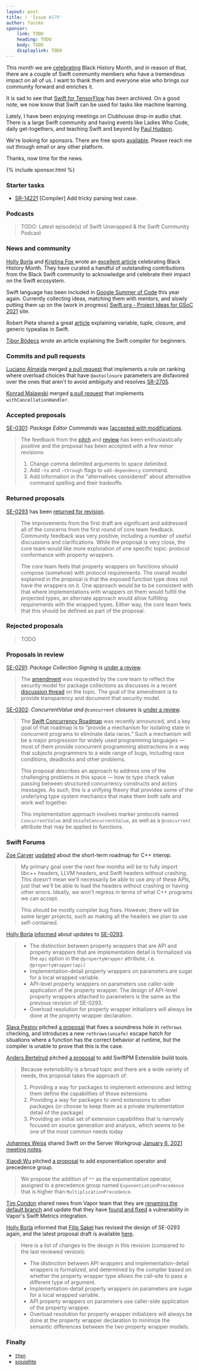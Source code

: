 ```yaml
---
layout: post
title: ! 'Issue #179'
author: fassko
sponsor:
    link: TODO
    heading: TODO
    body: TODO
    displaylink: TODO
---
```


This month we are [celebrating](https://swift.org/blog/black-history-month/) Black History Month, and in reason of that, there are a couple of Swift community members who have a tremendous impact on all of us. I want to thank them and everyone else who brings our community forward and enriches it.

It is sad to see that [Swift for TensorFlow](https://github.com/tensorflow/swift) has been archived. On a good note, we now know that Swift can be used for tasks like machine learning.

Lately, I have been enjoying meetings on Clubhouse drop-in audio chat. There is a large Swift community and having events like Ladies Who Code, daily get-togethers, and teaching Swift and beyond by [Paul Hudson](https://twitter.com/twostraws).

We're looking for sponsors. There are free spots [available](/sponsorship). Please reach me out through email or any other platform.

Thanks, now time for the news.

<!--excerpt-->

{% include sponsor.html %}

### Starter tasks

- [SR-14221](https://bugs.swift.org/browse/SR-14221) [Compiler] Add tricky parsing test case.

### Podcasts

> TODO: Latest episode(s) of Swift Unwrapped & the Swift Community Podcast

### News and community

[Holly Borla](https://twitter.com/hollyborla) and [Kristina Fox
](https://twitter.com/krstnfx/) wrote an [excellent article](https://swift.org/blog/black-history-month/) celebrating Black History Month. They have curated a handful of outstanding contributions from the Black Swift community to acknowledge and celebrate their impact on the Swift ecosystem.

Swift language has been included in [Google Summer of Code](https://summerofcode.withgoogle.com/) this year again. Currently collecting ideas, matching them with mentors, and slowly putting them up on the (work in progress) [Swift.org - Project Ideas for GSoC 2021](https://swift.org/gsoc2021/) site.

Robert Pieta shared a great [article](https://www.advancedswift.com/typealias-examples/) explaining variable, tuple, closure, and generic typealias in Swift.

[Tibor Bödecs](https://twitter.com/tiborbodecs) wrote an article explaining the Swift compiler for beginners.

### Commits and pull requests

[Luciano Almeida](https://github.com/LucianoPAlmeida) merged [a pull request](https://github.com/apple/swift/pull/36076) that implements a rule on ranking where overload choices that have `@autoclosure` parameters are disfavored over the ones that aren't to avoid ambiguity and resolves [SR-2705](https://bugs.swift.org/browse/SR-2705).

[Konrad Malawski](https://github.com/ktoso) merged [a pull request](https://github.com/apple/swift/pull/36032) that implements `withCancellationHandler`.

### Accepted proposals

[SE-0301](https://github.com/apple/swift-evolution/blob/main/proposals/0301-package-editing-commands.md): *Package Editor Commands* was [[accepted with modifications](https://forums.swift.org/t/accepted-with-modification-se-0296-async-await/43318](https://forums.swift.org/t/accepted-with-modification-se-0301-package-editor-commands/45069)).

> The feedback from the [pitch](https://forums.swift.org/t/pitch-package-editor-commands/) and [review](https://forums.swift.org/t/se-0301-package-editor-commands/) has been enthusiastically positive and the proposal has been accepted with a few minor revisions:
>
> 1.  Change comma delimited arguments to space delimited.
> 2.  Add `—to` and `—through` flags to `add-dependency` command.
> 3.  Add information in the "alternatives considered" about alternative command spelling and their tradeoffs.

### Returned proposals

[SE-0293](https://github.com/apple/swift-evolution/blob/main/proposals/0293-extend-property-wrappers-to-function-and-closure-parameters.md) has been [returned for revision](https://forums.swift.org/t/returned-for-revision-2-se-0293-extend-property-wrappers-to-function-and-closure-parameters/44832).

> The improvements from the first draft are significant and addressed all of the concerns from the first round of core team feedback. Community feedback was very positive, including a number of useful discussions and clarifications. While the proposal is very close, the core team would like more exploration of one specific topic: protocol conformance with property wrappers.
> 
> The core team feels that property wrappers on functions should compose (somehow) with protocol requirements. The overall model explained in the proposal is that the exposed function type does not have the wrappers on it. One approach would be to be consistent with that where implementations with wrappers on them would fulfill the projected types, an alternate approach would allow fulfilling requirements with the wrapped types. Either way, the core team feels that this should be defined as part of the proposal.

### Rejected proposals

> TODO

### Proposals in review

[SE-0291](https://github.com/apple/swift-evolution/blob/main/proposals/0300-continuation.md): *Package Collection Signing* is [under a review](https://forums.swift.org/t/amendment-se-0291-package-collection-signing/44887).

> The [amendment](https://github.com/apple/swift-evolution/pull/1270) was requested by the core team to reflect the security model for package collections as discusses in a recent [discussion thread](https://forums.swift.org/t/package-collection-signing/) on the topic. The goal of the amendment is to provide transparency and document that security model.

[SE-0302](https://github.com/apple/swift-evolution/blob/main/proposals/0302-concurrent-value-and-concurrent-closures.md): *ConcurrentValue and `@concurrent` closures* is [under a review](https://forums.swift.org/t/se-0302-concurrentvalue-and-concurrent-closures/44919).

> The [Swift Concurrency Roadmap](https://forums.swift.org/t/swift-concurrency-roadmap/41611/) was recently announced, and a key goal of that roadmap is to “provide a mechanism for isolating state in concurrent programs to eliminate data races.”  Such a mechanism will be a major progression for widely used programming languages — most of them provide concurrent programming abstractions in a way that subjects programmers to a wide range of bugs, including race conditions, deadlocks and other problems.
>
> This proposal describes an approach to address one of the challenging problems in this space — how to type check value passing between structured concurrency constructs and actors messages. As such, this is a unifying theory that provides some of the underlying type system mechanics that make them both safe and work well together.
>
> This implementation approach involves marker protocols named `ConcurrentValue` and `UnsafeConcurrentValue`, as well as a `@concurrent` attribute that may be applied to functions.

### Swift Forums

[Zoe Carver](https://forums.swift.org/u/zoecarver) [updated](https://forums.swift.org/t/a-short-term-roadmap-for-c-interop/44768) about the short-term roadmap for C++ interop.

> My primary goal over the next few months will be to fully import libc++ headers, LLVM headers, and Swift headers without crashing. This doesn't mean we'll necessarily be able to use any of these APIs, just that we'll be able to load the headers without crashing or having other errors. Ideally, we won't regress in terms of what C++ programs we can accept.
>
> This should be mostly compiler bug fixes. However, there will be some larger projects, such as making all the headers we plan to use self-contained.

[Holly Borla](https://twitter.com/hollyborla) [informed](https://forums.swift.org/t/pitch-4-se-0293-extend-property-wrappers-to-function-and-closure-parameters/44858) about updates to [SE-0293](https://github.com/hborla/swift-evolution/blob/se-0293-revision-3/proposals/0293-extend-property-wrappers-to-function-and-closure-parameters.md).

> * The distinction between property wrappers that are API and property wrappers that are implementation detail is formalized via the `api` option in the `@propertyWrapper` attribute, i.e. `@propertyWrapper(api)`
> * Implementation-detail property wrappers on parameters are sugar for a local wrapped variable.
> * API-level property wrappers on parameters use caller-side application of the property wrapper. The design of API-level property wrappers attached to parameters is the same as the previous revision of SE-0293.
> * Overload resolution for property wrapper initializers will always be done at the property wrapper declaration.

[Slava Pestov](https://twitter.com/slava_pestov) pitched [a proposal](https://forums.swift.org/t/pitch-fix-rethrows-checking-and-add-rethrows-unsafe/44863) that fixes a soundness hole in `rethrows` checking, and introduces a new `rethrows(unsafe)` escape hatch for situations where a function has the correct behavior at runtime, but the compiler is unable to prove that this is the case.

[Anders Bertelrud](https://forums.swift.org/u/abertelrud) pitched [a proposal](https://forums.swift.org/t/pitch-swiftpm-extensible-build-tools/44715) to add SwiftPM Extensible build tools.

> Because extensibility is a broad topic and there are a wide variety of needs, this proposal takes the approach of:
> 
> 1. Providing a way for packages to implement extensions and letting them define the capabilities of those extensions
> 2. Providing a way for packages to vend extensions to other packages (or choose to keep them as a private implementation detail of the package)
> 3. Providing an initial set of extension capabilities that is narrowly focused on source generation and analysis, which seems to be one of the most common needs today

[Johannes Weiss](https://twitter.com/johannesweiss/) shared Swift on the Server Workgroup [January 6, 2021 meeting notes](https://forums.swift.org/t/january-6-2021/44908).

[Xiaodi Wu](https://forums.swift.org/u/xwu) pitched [a proposal](https://forums.swift.org/t/exponentiation-operator-and-precedence-group/44895) to add exponentiation operator and precedence group.

> We propose the addition of `**` as the exponentiation operator, assigned to a precedence group named `ExponentiationPrecedence` that is higher than `MultiplicationPrecedence`.

[Tim Condon](https://twitter.com/0xTim) shared news from Vapor team that they are [renaming the default branch](https://forums.swift.org/t/vapor-branch-renaming/45017) and update that they have [found and fixed](https://forums.swift.org/t/vapor-4-40-1-denial-of-service-vulnerability-in-the-metrics-integration/44985) a vulnerability in Vapor's Swift Metrics integration.

[Holly Borla](https://twitter.com/hollyborla) informed that [Filip Sakel](https://forums.swift.org/u/filip-sakel) has revised the design of SE-0293 again, and the latest proposal draft is available [here](https://github.com/hborla/swift-evolution/blob/se-0293-revision-3/proposals/0293-extend-property-wrappers-to-function-and-closure-parameters.md).

> Here is a list of changes to the design in this revision (compared to the last reviewed version):
>
> * The distinction between API wrappers and implementation-detail wrappers is formalized, and determined by the compiler based on whether the property wrapper type allows the call-site to pass a different type of argument.
> * Implementation-detail property wrappers on parameters are sugar for a local wrapped variable.
> * API property wrappers on parameters use caller-side application of the property wrapper.
> * Overload resolution for property wrapper initializers will always be done at the property wrapper declaration to minimize the semantic differences between the two property wrapper models.

### Finally

* [`then`](https://twitter.com/jckarter/status/1359983768488955904)
* [souiphte](https://twitter.com/gregheo/status/1361589553463664640)